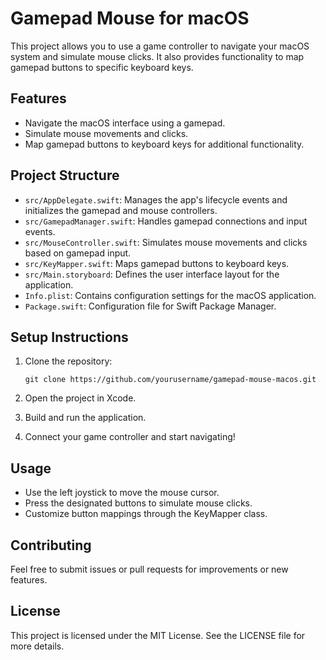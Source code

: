 # Gamepad Mouse for macOS

This project allows you to use a game controller to navigate your macOS system and simulate mouse clicks. It also provides functionality to map gamepad buttons to specific keyboard keys.

## Features

- Navigate the macOS interface using a gamepad.
- Simulate mouse movements and clicks.
- Map gamepad buttons to keyboard keys for additional functionality.

## Project Structure

- `src/AppDelegate.swift`: Manages the app's lifecycle events and initializes the gamepad and mouse controllers.
- `src/GamepadManager.swift`: Handles gamepad connections and input events.
- `src/MouseController.swift`: Simulates mouse movements and clicks based on gamepad input.
- `src/KeyMapper.swift`: Maps gamepad buttons to keyboard keys.
- `src/Main.storyboard`: Defines the user interface layout for the application.
- `Info.plist`: Contains configuration settings for the macOS application.
- `Package.swift`: Configuration file for Swift Package Manager.

## Setup Instructions

1. Clone the repository:
   ```
   git clone https://github.com/yourusername/gamepad-mouse-macos.git
   ```

2. Open the project in Xcode.

3. Build and run the application.

4. Connect your game controller and start navigating!

## Usage

- Use the left joystick to move the mouse cursor.
- Press the designated buttons to simulate mouse clicks.
- Customize button mappings through the KeyMapper class.

## Contributing

Feel free to submit issues or pull requests for improvements or new features. 

## License

This project is licensed under the MIT License. See the LICENSE file for more details.